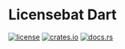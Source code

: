 # Licensebat Dart

[![license](https://img.shields.io/crates/l/licensebat-dart?style=for-the-badge)](https://github.com/licensebat/licensebat/blob/master/LICENSE)
[![crates.io](https://img.shields.io/crates/v/licensebat-dart?style=for-the-badge)](https://crates.io/crates/licensebat-dart)
[![docs.rs](https://img.shields.io/docsrs/licensebat-dart?style=for-the-badge)](https://docs.rs/licensebat-dart)
